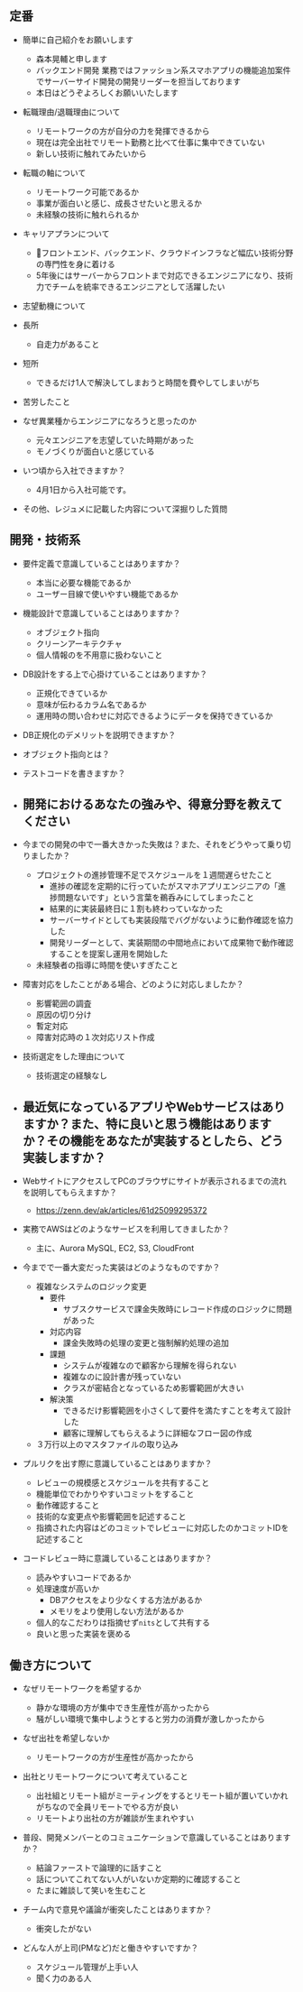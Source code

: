 ## 定番
- 簡単に自己紹介をお願いします
  - 森本晃輔と申します
  - バックエンド開発
  業務ではファッション系スマホアプリの機能追加案件でサーバーサイド開発の開発リーダーを担当しております
  - 本日はどうぞよろしくお願いいたします

- 転職理由/退職理由について
  - リモートワークの方が自分の力を発揮できるから
  - 現在は完全出社でリモート勤務と比べて仕事に集中できていない
  - 新しい技術に触れてみたいから

- 転職の軸について
  - リモートワーク可能であるか
  - 事業が面白いと感じ、成長させたいと思えるか
  - 未経験の技術に触れられるか

- キャリアプランについて
  - フロントエンド、バックエンド、クラウドインフラなど幅広い技術分野の専門性を身に着ける
  - 5年後にはサーバーからフロントまで対応できるエンジニアになり、技術力でチームを統率できるエンジニアとして活躍したい

- 志望動機について

- 長所
  - 自走力があること

- 短所
  - できるだけ1人で解決してしまおうと時間を費やしてしまいがち

- 苦労したこと





- なぜ異業種からエンジニアになろうと思ったのか
  - 元々エンジニアを志望していた時期があった
  - モノづくりが面白いと感じている


- いつ頃から入社できますか？
  - 4月1日から入社可能です。

- その他、レジュメに記載した内容について深掘りした質問


## 開発・技術系
- 要件定義で意識していることはありますか？
  - 本当に必要な機能であるか
  - ユーザー目線で使いやすい機能であるか

- 機能設計で意識していることはありますか？
  - オブジェクト指向
  - クリーンアーキテクチャ
  - 個人情報のを不用意に扱わないこと

- DB設計をする上で心掛けていることはありますか？
  - 正規化できているか
  - 意味が伝わるカラム名であるか
  - 運用時の問い合わせに対応できるようにデータを保持できているか

- DB正規化のデメリットを説明できますか？

- オブジェクト指向とは？


- テストコードを書きますか？



- 開発におけるあなたの強みや、得意分野を教えてください
  - 

- 今までの開発の中で一番大きかった失敗は？また、それをどうやって乗り切りましたか？
  - プロジェクトの進捗管理不足でスケジュールを１週間遅らせたこと
    - 進捗の確認を定期的に行っていたがスマホアプリエンジニアの「進捗問題ないです」という言葉を鵜呑みにしてしまったこと
    - 結果的に実装最終日に１割も終わっていなかった
    - サーバーサイドとしても実装段階でバグがないように動作確認を協力した
    - 開発リーダーとして、実装期間の中間地点において成果物で動作確認することを提案し運用を開始した
  - 未経験者の指導に時間を使いすぎたこと

- 障害対応をしたことがある場合、どのように対応しましたか？
  - 影響範囲の調査
  - 原因の切り分け
  - 暫定対応
  - 障害対応時の１次対応リスト作成

- 技術選定をした理由について
  - 技術選定の経験なし

- 最近気になっているアプリやWebサービスはありますか？また、特に良いと思う機能はありますか？その機能をあなたが実装するとしたら、どう実装しますか？
  - 

- WebサイトにアクセスしてPCのブラウザにサイトが表示されるまでの流れを説明してもらえますか？
  - https://zenn.dev/ak/articles/61d25099295372

- 実務でAWSはどのようなサービスを利用してきましたか？
  - 主に、Aurora MySQL, EC2, S3, CloudFront

- 今までで一番大変だった実装はどのようなものですか？
  - 複雑なシステムのロジック変更
    - 要件
      - サブスクサービスで課金失敗時にレコード作成のロジックに問題があった
    - 対応内容
      - 課金失敗時の処理の変更と強制解約処理の追加
    - 課題
      - システムが複雑なので顧客から理解を得られない
      - 複雑なのに設計書が残っていない
      - クラスが密結合となっているため影響範囲が大きい
    - 解決策
      - できるだけ影響範囲を小さくして要件を満たすことを考えて設計した
      - 顧客に理解してもらえるように詳細なフロー図の作成
  - ３万行以上のマスタファイルの取り込み

- プルリクを出す際に意識していることはありますか？
  - レビューの規模感とスケジュールを共有すること
  - 機能単位でわかりやすいコミットをすること
  - 動作確認すること
  - 技術的な変更点や影響範囲を記述すること
  - 指摘された内容はどのコミットでレビューに対応したのかコミットIDを記述すること

- コードレビュー時に意識していることはありますか？
  - 読みやすいコードであるか
  - 処理速度が高いか
    - DBアクセスをより少なくする方法があるか
    - メモリをより使用しない方法があるか
  - 個人的なこだわりは指摘せず`nits`として共有する
  - 良いと思った実装を褒める

## 働き方について
- なぜリモートワークを希望するか
  - 静かな環境の方が集中でき生産性が高かったから
  - 騒がしい環境で集中しようとすると労力の消費が激しかったから

- なぜ出社を希望しないか
  - リモートワークの方が生産性が高かったから

- 出社とリモートワークについて考えていること
  - 出社組とリモート組がミーティングをするとリモート組が置いていかれがちなので全員リモートでやる方が良い
  - リモートより出社の方が雑談が生まれやすい

- 普段、開発メンバーとのコミュニケーションで意識していることはありますか？
  - 結論ファーストで論理的に話すこと
  - 話についてこれてない人がいないか定期的に確認すること
  - たまに雑談して笑いを生むこと

- チーム内で意見や議論が衝突したことはありますか？
  - 衝突したがない

- どんな人が上司(PMなど)だと働きやすいですか？
  - スケジュール管理が上手い人
  - 聞く力のある人